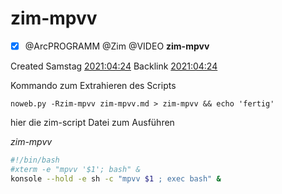 # zim-mpvv

- [x] @ArcPROGRAMM @Zim @VIDEO **zim-mpvv**

Created Samstag [2021:04:24]()
Backlink [2021:04:24]()

Kommando zum Extrahieren des Scripts

``noweb.py -Rzim-mpvv zim-mpvv.md > zim-mpvv && echo 'fertig'``

hier die zim-script Datei zum Ausführen

*zim-mpvv*
```bash
#!/bin/bash
#xterm -e "mpvv '$1'; bash" &
konsole --hold -e sh -c "mpvv $1 ; exec bash" &
```

